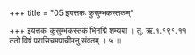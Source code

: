 +++
title = "05 इयत्तकः कुसुम्भकस्तकम्"

+++
इयत्तकः कुसुम्भकस्तकं भिनद्मि शम्यया । तु. ऋ.१.१९१.११  
ततो विषं परासिचमपाचीमनु संवतम् ॥ ५ ॥